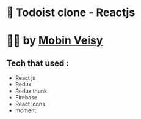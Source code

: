 # 📝 Todoist clone - Reactjs 
# 👨‍💻 by <a href="https://github.com/mobinveisy">Mobin Veisy</a>

## Tech that used :
* React js 
* Redux 
* Redux thunk
* Firebase 
* React Icons 
* moment